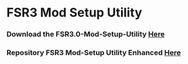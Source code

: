 # FSR3 Mod Setup Utility
### Download the FSR3.0-Mod-Setup-Utility [Here](https://sharemods.com/ms8uomxfm3qb/FSR3_v2.8.1.rar.html)<br/>

### Repository FSR3 Mod-Setup Utility Enhanced [Here](https://github.com/P4TOLINO06/FSR3-Mod-Setup-Utility-Enhanced)
